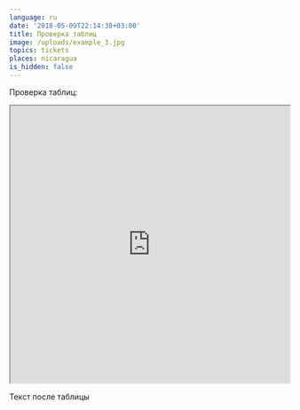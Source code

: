 ```yaml
---
language: ru
date: '2018-05-09T22:14:38+03:00'
title: Проверка таблиц
image: /uploads/example_3.jpg
topics: tickets
places: nicaragua
is_hidden: false
---
```

Проверка таблиц:

<iframe  width="100%" height="500"  src="https://docs.google.com/spreadsheets/d/e/2PACX-1vQMMUJVJ_oVQYTOm4UlYBoP4fUut_GXuGElHcmyBSbbIJwsUAbWEKCqVqWjE-aR171638n2ZhNZ37WF/pubhtml?gid=805127836&amp;single=true&amp;widget=true&amp;headers=false"></iframe>

Текст после таблицы
